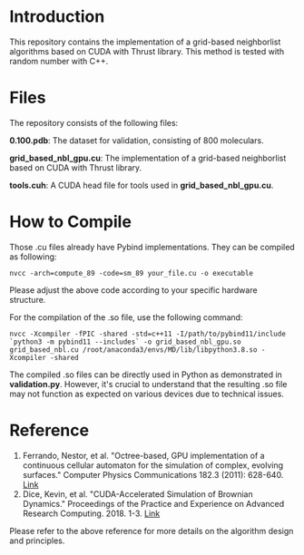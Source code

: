 # Introduction
This repository contains the implementation of a grid-based neighborlist algorithms based on CUDA with Thrust library. This method is tested with random number with C++.  
# Files
The repository consists of the following files:

__0.100.pdb__: The dataset for validation, consisting of 800 moleculars. 

__grid_based_nbl_gpu.cu__: The implementation of a grid-based neighborlist based on CUDA with Thrust library. 

__tools.cuh__: A CUDA head file for tools used in __grid_based_nbl_gpu.cu__.



# How to Compile
Those .cu files already have Pybind implementations. They can be compiled as following:
```
nvcc -arch=compute_89 -code=sm_89 your_file.cu -o executable
``` 
Please adjust the above code according to your specific hardware structure.

For the compilation of the .so file, use the following command:
```
nvcc -Xcompiler -fPIC -shared -std=c++11 -I/path/to/pybind11/include `python3 -m pybind11 --includes` -o grid_based_nbl_gpu.so grid_based_nbl.cu /root/anaconda3/envs/MD/lib/libpython3.8.so -Xcompiler -shared
```

The compiled .so files can be directly used in Python as demonstrated in __validation.py__. However, it's crucial to understand that the resulting .so file may not function as expected on various devices due to technical issues.

# Reference
1. Ferrando, Nestor, et al. "Octree-based, GPU implementation of a continuous cellular automaton for the simulation of complex, evolving surfaces." Computer Physics Communications 182.3 (2011): 628-640. [Link](https://pdf.sciencedirectassets.com/271575/1-s2.0-S0010465510X00145/1-s2.0-S0010465510004509/main.pdf?X-Amz-Security-Token=IQoJb3JpZ2luX2VjEPn%2F%2F%2F%2F%2F%2F%2F%2F%2F%2FwEaCXVzLWVhc3QtMSJHMEUCIQCDYj%2BLv57PuSkNQzs57zI2cfmHnHDDm84Sn2%2BapAWj2AIgRA1FA4iHUjAx%2BRhvGZW8UWHSsygjcvOf40cD6u80fQQqvAUIkv%2F%2F%2F%2F%2F%2F%2F%2F%2F%2FARAFGgwwNTkwMDM1NDY4NjUiDMa9LSlbVmcBFb4cPiqQBalnXD9%2B1T2Evd6JFSvE2WtGmT6DzcLdiQXcx%2FT58NjXSKLxNp7MKaUNX3kry0TUBn973mPi5OerDQ6w7i%2F1vX0Fel0wuVJnvR2kGoYw2TADNZWHY863rJYNvNfT2dwHAL1dVj8C5omN4fKU11cfRBbSi0DRrGCmZqNsCqjWAj%2Brg2J%2FBlojKl7b8OXUGVdoefwvUnWiPWx2KZ4iiZbGQZ9Tn2lrvYX4o1RxDm22LQGBZ9iH8RWGgXhBWUbz%2Br07uYS16HasIo5ElyWi5lbU%2BShyCx%2F29N6o%2BxSwmYaoYpj37QoLC7JSuRPqNaxmwphj8%2FLsja9%2BqP3zJ4qPo1dWgeGpyHIz6MGEkOT7PoG2GMzvhhWPpeAaz%2BvjIVq4vp0YcgjNY47yX6uCiVMco%2FUla7H97Di3d1suihnvzmBc6zNsekN0fk3sI50PVmT3o8Juk21hiDi3SKMh4YHsFsZxBTSQK80%2F1%2FF1onKBl0w8hkqcAJkr8n8eahlYVc%2FAFM%2FpIg705icrpadaXqRaQy3D0wknc4maq13ta0l%2BY8tDWiiaTYQ6gail9%2BSJ8qn1XXCnqXoS9OTXpu%2F13BlDtNg58p0WGY8fa8n5ZKWjJFtYNSZrCiU8B2zdIm42v6cn%2FpsnxvGX9ZTMtuvK55IlQpfn8npIcu%2F8KpI%2FBADcnKp9%2BR%2BFJ97EhOLlKGGB%2Fm0cDL2iyxEg87JfZtV4ftaZsrpxJD0wmI93vyXnMaq%2BOCnpM5g9w0E8DMvXcZCD%2FDeJs7itM2yf0l4WW0BYfpuvkT7A0UK32MEPGK8JsSyFgXSutahuX%2FmHkwcflCirnGbvuDyYEXauxtlOZBbG3o09b8Ps69EQkY337%2FLJfE9dDTvM9cGqMNWDlaYGOrEB3dUKkM0vTvNlkqVELzqmPe4A4GLMTymhQALZAAQgw3q%2FAPaMzn%2BiCD%2BqFolHz7iIjH%2BosaOwsaHQ8jJ6GDjZTeJCabKDnPkWTe0R7M%2BNhYTuz3NX1lJPYP18YaJa6xxxf%2FZbsRiS%2BC3GO8np1RkrqpzpRN5lP1PwawKDPJ%2BzGlzDACV8UAjV3BSN%2F0WDFANtTIEQR60j8MiA3puhO0d14nqnA3YpBF1VHG4nOEG7zvZI&X-Amz-Algorithm=AWS4-HMAC-SHA256&X-Amz-Date=20230729T171839Z&X-Amz-SignedHeaders=host&X-Amz-Expires=300&X-Amz-Credential=ASIAQ3PHCVTYVSCFSRUF%2F20230729%2Fus-east-1%2Fs3%2Faws4_request&X-Amz-Signature=d3e996546b9fb2fc6730ecec4ef32e70af9d274bdb2f6f9721e4d5363fafb841&hash=ab93a237b2b9fc8bda11f836462064bff6ce1c23ce72df9f7281933cf46899c4&host=68042c943591013ac2b2430a89b270f6af2c76d8dfd086a07176afe7c76c2c61&pii=S0010465510004509&tid=spdf-934037fa-0f3e-4fa5-9a9a-3dd8df09af23&sid=1c15774d53e2674b2989a4e4d32def85da1cgxrqa&type=client&tsoh=d3d3LnNjaWVuY2VkaXJlY3QuY29t&ua=050c5101005951510304&rr=7ee705ba3d67043e&cc=cn)
2. Dice, Kevin, et al. "CUDA-Accelerated Simulation of Brownian Dynamics." Proceedings of the Practice and Experience on Advanced Research Computing. 2018. 1-3. [Link](https://dl.acm.org/doi/abs/10.1145/3219104.3229260)

Please refer to the above reference for more details on the algorithm design and principles.

